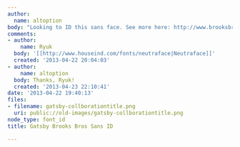 ```yaml
---
author:
  name: altoption
body: "Looking to ID this sans face. See more here: http://www.brooksbrothers.com/on/demandware.store/Sites-brooksbrothers-Site/default/GGSearch-Show?cgid=gatsby&cid=collaboration\r\n[img:sites/default/files/old-images/gatsby-collborationtitle_3670.png]"
comments:
- author:
    name: Ryuk
  body: '[[http://www.houseind.com/fonts/neutraface|Neutraface]]'
  created: '2013-04-22 20:04:03'
- author:
    name: altoption
  body: Thanks, Ryuk!
  created: '2013-04-23 22:10:41'
date: '2013-04-22 19:40:13'
files:
- filename: gatsby-collborationtitle.png
  uri: public://old-images/gatsby-collborationtitle.png
node_type: font_id
title: Gatsby Brooks Bros Sans ID

---
```

